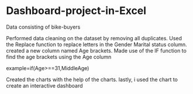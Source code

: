 # Dashboard-project-in-Excel
Data consisting of bike-buyers

Performed data cleaning on the dataset by 
removing all duplicates.
Used the Replace function to replace letters in the Gender Marital status column.
created a new column named Age brackets.
Made use of the IF function to find the age brackets using the Age column

example=if(Age>==31,MiddleAge)

Created the charts with the help of the charts.
lastly, i used the chart to create an interactive dashboard

